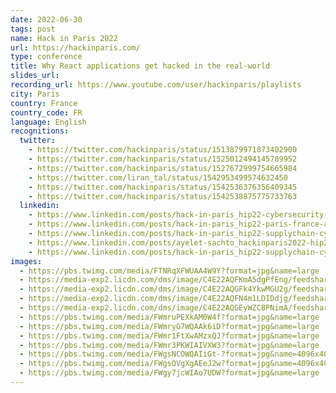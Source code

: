 ```yaml
---
date: 2022-06-30
tags: post
name: Hack in Paris 2022
url: https://hackinparis.com/
type: conference
title: Why React applications get hacked in the real-world
slides_url:
recording_url: https://www.youtube.com/user/hackinparis/playlists
city: Paris
country: France
country_code: FR
language: English
recognitions:
  twitter:
    - https://twitter.com/hackinparis/status/1513879971873402900
    - https://twitter.com/hackinparis/status/1525012494145789952
    - https://twitter.com/hackinparis/status/1527672999754665984
    - https://twitter.com/liran_tal/status/1542953499574632450
    - https://twitter.com/hackinparis/status/1542536376356409345
    - https://twitter.com/hackinparis/status/1542538875775733763
  linkedin:
    - https://www.linkedin.com/posts/hack-in-paris_hip22-cybersecurity-event-activity-6919648400514662402-Nox_?utm_source=linkedin_share&utm_medium=member_desktop_web
    - https://www.linkedin.com/posts/hack-in-paris_hip22-paris-france-activity-6930790808048566273-KCHE?utm_source=linkedin_share&utm_medium=member_desktop_web
    - https://www.linkedin.com/posts/hack-in-paris_hip22-supplychain-cybersecurity-activity-6948407594239582208-nRW4?utm_source=linkedin_share&utm_medium=member_desktop_web
    - https://www.linkedin.com/posts/ayelet-sachto_hackinparis2022-hip2022-reliability-activity-6950017692250587136-_an8?utm_source=linkedin_share&utm_medium=member_desktop_web
    - https://www.linkedin.com/posts/hack-in-paris_hip22-supplychain-cybersecurity-activity-6975468481571909632-skun?utm_source=share&utm_medium=member_desktop
images:
  - https://pbs.twimg.com/media/FTNRqXFWUAA4W9Y?format=jpg&name=large
  - https://media-exp2.licdn.com/dms/image/C4E22AQFKmA5dgPfEng/feedshare-shrink_2048_1536/0/1656629449389?e=1659571200&v=beta&t=V0dErTdlwHfjiAKVWDrlLvXmyVXeum8VgMpKFTH4XeI
  - https://media-exp2.licdn.com/dms/image/C4E22AQGFk4YkwMGU2g/feedshare-shrink_1280/0/1656629448174?e=1659571200&v=beta&t=EDbp9bebqTBeSwT8hDDgodF9JFLOwT2am2CYoQMfr6w
  - https://media-exp2.licdn.com/dms/image/C4E22AQFN4m1LDIDdjg/feedshare-shrink_1280/0/1656629449271?e=1659571200&v=beta&t=IgFnqlKmc5ZjiXHypdFuixb9jwgfrd8iywQTmwFD7SA
  - https://media-exp2.licdn.com/dms/image/C4E22AQGEyWZCBPNimA/feedshare-shrink_1280/0/1656629449451?e=1659571200&v=beta&t=Rjz_8S_eZhlWRo5qkyiQQ571TplKt6QVWzpnY_FL9xo
  - https://pbs.twimg.com/media/FWmruPEXkAM0W4f?format=jpg&name=large
  - https://pbs.twimg.com/media/FWmryG7WQAAk6iD?format=jpg&name=large
  - https://pbs.twimg.com/media/FWmr1FtXwAMzxQJ?format=jpg&name=large
  - https://pbs.twimg.com/media/FWmr3PKWIAIVXW3?format=jpg&name=large
  - https://pbs.twimg.com/media/FWgsNCOWQAIiGt-?format=jpg&name=4096x4096
  - https://pbs.twimg.com/media/FWgsOVgXgAEeJ2w?format=jpg&name=4096x4096
  - https://pbs.twimg.com/media/FWgy7jcWIAo7UDW?format=jpg&name=large
---
```

